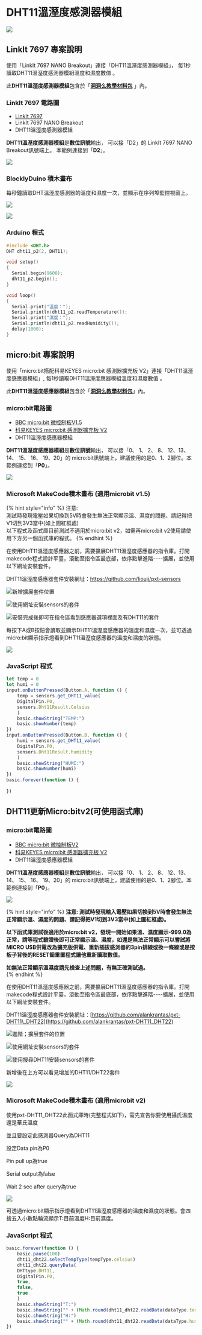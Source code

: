 # DHT11溫溼度感測器模組

![](../../.gitbook/assets/linkit7697_dht11_00.png)

## LinkIt 7697 專案說明

使用「LinkIt 7697 NANO Breakout」連接「DHT11溫溼度感測器模組」， 每1秒讀取DHT11溫溼度感測器模組溫度和濕度數值 。

此**DHT11溫溼度感測器模組**包含於「[**洞洞么教學材料包**](https://www.robotkingdom.com.tw/product/rk-education-kit-001/) 」內。

### LinkIt 7697 電路圖

* [LinkIt 7697](https://www.robotkingdom.com.tw/product/linkit-7697/)
* LinkIt 7697 NANO Breakout
* DHT11溫溼度感測器模組

**DHT11溫溼度感測器模組**是**數位訊號**輸出， 可以接「D2」的 LinkIt 7697 NANO Breakout訊號端上。 本範例連接到「**D2**」。

![](../../.gitbook/assets/linkit7697_dht11_01.png)

### BlocklyDuino 積木畫布

每秒鐘讀取DHT溫溼度感測器的溫度和濕度一次，並顯示在序列埠監控視窗上。

![](../../.gitbook/assets/linkit7697_dht11_02.png)

![](../../.gitbook/assets/linkit7697_dht11_03.png)

### Arduino 程式

```c
#include <DHT.h>
DHT dht11_p2(2, DHT11);

void setup()
{
  Serial.begin(9600);
  dht11_p2.begin();
}

void loop()
{
  Serial.print("溫度：");
  Serial.println(dht11_p2.readTemperature());
  Serial.print("濕度：");
  Serial.println(dht11_p2.readHumidity());
  delay(1000);
}
```

## micro:bit 專案說明

使用「micro:bit搭配科易KEYES micro:bit 感測器擴充板 V2」連接「DHT11溫溼度感應器模組」, 每1秒讀取DHT11溫溼度應器模組溫度和濕度數值 。

此**DHT11溫溼度感應器模組**包含於「[**洞洞么教學材料包**](https://www.robotkingdom.com.tw/product/rk-education-kit-001/)」內。

### micro:bit電路圖

* [BBC micro:bit 微控制板V1.5  ](https://www.robotkingdom.com.tw/product/bbc-microbit-1/)
* [科易KEYES micro:bit 感測器擴充板 V2  ](https://www.robotkingdom.com.tw/product/keyes-microbit-sensor-breakout-v2/)
* DHT11溫溼度感應器模組

**DHT11溫溼度感應器模組**是**數位訊號**輸出， 可以接「0、 1、 2、 8、 12、13、14、 15、 16、 19、20」的 micro:bit訊號端上，建議使用的是0、1、2腳位。本範例連接到「**P0**」。

![](../../.gitbook/assets/07.dht11miceobitv1.5.png)

### Microsoft MakeCode積木畫布 \(適用microbit v1.5\)

{% hint style="info" %}
注意:  
測試時發現電壓如果切換到5V時會發生無法正常顯示溫、濕度的問題、請記得把V1切到3V3當中\(如上圖紅框處\)  
以下程式及函式庫目前測試不適用於micro:bit v2，如需再micro:bit v2使用請使用下方另一個函式庫的程式。
{% endhint %}

在使用DHT11溫溼度感應器之前，需要擴展DHT11溫溼度感應器的指令庫。打開makecode程式設計平臺，滾動至指令區最底部，依序點擊進階----擴展，並使用以下網址安裝套件。

DHT11溫溼度感應器套件安裝網址：[https://github.com/lioujj/pxt-sensors](https://github.com/lioujj/pxt-sensors)

![&#x65B0;&#x589E;&#x64F4;&#x5C55;&#x5957;&#x4EF6;&#x4F4D;&#x7F6E;](../../.gitbook/assets/02%20%288%29%20%282%29%20%282%29%20%282%29%20%282%29%20%281%29.jpg)

![&#x4F7F;&#x7528;&#x7DB2;&#x5740;&#x5B89;&#x88DD;sensors&#x7684;&#x5957;&#x4EF6;](../../.gitbook/assets/03%20%281%29.JPG)

![&#x5B89;&#x88DD;&#x5B8C;&#x6210;&#x5F8C;&#x5373;&#x53EF;&#x5728;&#x6307;&#x4EE4;&#x5340;&#x770B;&#x5230;&#x611F;&#x61C9;&#x5668;&#x9078;&#x9805;&#x88E1;&#x9762;&#x53CA;&#x6709;DHT11&#x7684;&#x5957;&#x4EF6;](../../.gitbook/assets/04%20%282%29.jpg)

每按下A或B按鈕會讀取並顯示DHT11溫溼度感應器的溫度和濕度一次，並可透過micro:bit顯示指示燈看到DHT11溫溼度感應器的溫度和濕度的狀態。

![](../../.gitbook/assets/05.JPG)

### JavaScript 程式

```javascript
let temp = 0
let humi = 0
input.onButtonPressed(Button.A, function () {
    temp = sensors.get_DHT11_value(
    DigitalPin.P0,
    sensors.Dht11Result.Celsius
    )
    basic.showString("TEMP:")
    basic.showNumber(temp)
})
input.onButtonPressed(Button.B, function () {
    humi = sensors.get_DHT11_value(
    DigitalPin.P0,
    sensors.Dht11Result.humidity
    )
    basic.showString("HUMI:")
    basic.showNumber(humi)
})
basic.forever(function () {
    
})
```

## DHT11更新Micro:bitv2\(可使用函式庫\)

### micro:bit電路圖

* [BBC micro:bit 微控制板V2  ](https://www.robotkingdom.com.tw/product/bbc-microbit-1/)
* [科易KEYES micro:bit 感測器擴充板 V2  ](https://www.robotkingdom.com.tw/product/keyes-microbit-sensor-breakout-v2/)
* DHT11溫溼度感應器模組

**DHT11溫溼度感應器模組**是**數位訊號**輸出， 可以接「0、 1、 2、 8、 12、13、14、 15、 16、 19、20」的 micro:bit訊號端上，建議使用的是0、1、2腳位。本範例連接到「**P0**」。

![](../../.gitbook/assets/07.dht11miceobitv2.png)

{% hint style="info" %}
**注意: 測試時發現輸入電壓如果切換到5V時會發生無法正常顯示溫、濕度的問題、請記得把V1切到3V3當中\(如上圖紅框處\)。**

**以下函式庫測試後適用於micro:bit v2，發現一開始如果溫、濕度顯示-999.0為正常，請等程式驗證後即可正常顯示溫、濕度，如還是無法正常顯示可以嘗試將MICRO USB供電改為擴充版供電、重新插拔感測器的3pin排線或換一條線或是按板子背後的RESET鈕重置程式讓他重新讀取數值。**

**如無法正常顯示溫濕度請先檢查上述問題，有無正確測試過。**  
{% endhint %}

在使用DHT11溫溼度感應器之前，需要擴展DHT11溫溼度感應器的指令庫。打開makecode程式設計平臺，滾動至指令區最底部，依序點擊進階----擴展，並使用以下網址安裝套件。

DHT11溫溼度感應器套件安裝網址：[https://github.com/alankrantas/pxt-DHT11\_DHT22](https://github.com/alankrantas/pxt-DHT11_DHT22)

![&#x9032;&#x968E;&#xFF1B;&#x64F4;&#x5C55;&#x5957;&#x4EF6;&#x7684;&#x4F4D;&#x7F6E;](../../.gitbook/assets/image%20%287%29.png)

![&#x4F7F;&#x7528;&#x7DB2;&#x5740;&#x5B89;&#x88DD;sensors&#x7684;&#x5957;&#x4EF6;](../../.gitbook/assets/image%20%2812%29.png)

![&#x4F7F;&#x7528;&#x641C;&#x5C0B;DHT11&#x5B89;&#x88DD;sensors&#x7684;&#x5957;&#x4EF6;](../../.gitbook/assets/image%20%2813%29.png)

新增後在上方可以看見增加的DHT11/DHT22套件

![](../../.gitbook/assets/image%20%288%29.png)

### Microsoft MakeCode積木畫布 \(適用microbit v2\)

使用pxt-DHT11\_DHT22此函式庫時\(完整程式如下\)，需先宣告你要使用攝氏溫度還是華氏溫度

並且要設定此感測器Query為DHT11

設定Data pin為P0

Pin pull up為true

Serial output為false

Wait 2 sec after query為true

![](../../.gitbook/assets/07.dht11miceobitv2code.png)

可透過micro:bit顯示指示燈看到DHT11溫溼度感應器的溫度和濕度的狀態。會四捨五入小數點輪流顯示T:目前溫度H:目前濕度。

### JavaScript 程式

```javascript
basic.forever(function () {
    basic.pause(100)
    dht11_dht22.selectTempType(tempType.celsius)
    dht11_dht22.queryData(
    DHTtype.DHT11,
    DigitalPin.P0,
    true,
    false,
    true
    )
    basic.showString("T:")
    basic.showString("" + (Math.round(dht11_dht22.readData(dataType.temperature))))
    basic.showString("H:")
    basic.showString("" + (Math.round(dht11_dht22.readData(dataType.humidity))))
})
```

